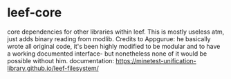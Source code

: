 # leef-core
core dependencies for other libraries within leef. This is mostly useless atm, just adds binary reading from modlib.
Credits to Appgurue: he basically wrote all original code, it's been highly modified to be modular and to have a working documented interface- but nonetheless none of it would be possible without him.
documentation: https://minetest-unification-library.github.io/leef-filesystem/
